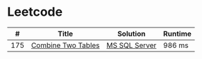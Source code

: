 # Leetcode

| # | Title | Solution | Runtime |
|---| ----- | -------- | ------- |
|175|[ Combine Two Tables](https://leetcode.com/problems/combine-two-tables/)|[MS SQL Server](./solutions/175.%20Combine%20Two%20Tables.ms%20sql%20server)|986 ms|
